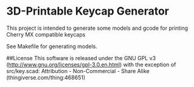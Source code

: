 3D-Printable Keycap Generator
=============================
This project is intended to generate some models and gcode for printing Cherry MX compatible keycaps

See Makefile for generating models.

##License
This software is released under the GNU GPL v3 (http://www.gnu.org/licenses/gpl-3.0.en.html)
 with the exception of
src/key.scad: Attribution - Non-Commercial - Share Alike (thingiverse.com/thing:468651)
